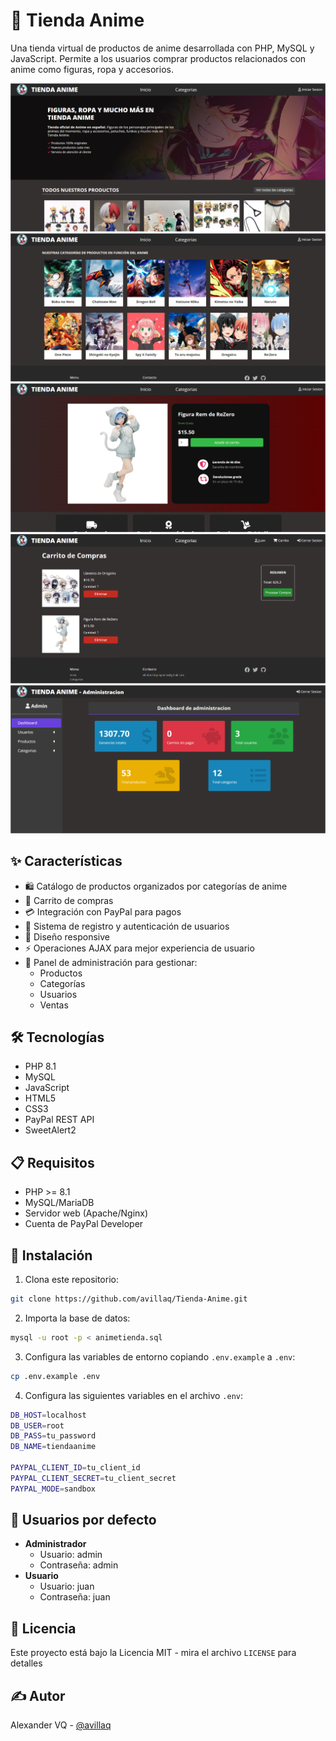 # 🏪 Tienda Anime 

Una tienda virtual de productos de anime desarrollada con PHP, MySQL y JavaScript. Permite a los usuarios comprar productos relacionados con anime como figuras, ropa y accesorios.

![inicio](screenshots/home.png)
![categorias](screenshots/categorias.png)
![producto](screenshots/producto.png)
![carrito](screenshots/carrito.png)
![admin](screenshots/admin.png)

## ✨ Características

- 🛍️ Catálogo de productos organizados por categorías de anime
- 🛒 Carrito de compras
- 💳 Integración con PayPal para pagos
- 👤 Sistema de registro y autenticación de usuarios
- 📱 Diseño responsive
- ⚡ Operaciones AJAX para mejor experiencia de usuario
- 🔐 Panel de administración para gestionar:
  - Productos
  - Categorías  
  - Usuarios
  - Ventas

## 🛠️ Tecnologías

- PHP 8.1
- MySQL 
- JavaScript
- HTML5
- CSS3
- PayPal REST API
- SweetAlert2

## 📋 Requisitos

- PHP >= 8.1
- MySQL/MariaDB
- Servidor web (Apache/Nginx)
- Cuenta de PayPal Developer

## 🚀 Instalación

1. Clona este repositorio:
```bash
git clone https://github.com/avillaq/Tienda-Anime.git
```

2. Importa la base de datos:
```bash
mysql -u root -p < animetienda.sql
```

3. Configura las variables de entorno copiando `.env.example` a `.env`:
```bash
cp .env.example .env
```

4. Configura las siguientes variables en el archivo `.env`:
```bash
DB_HOST=localhost
DB_USER=root 
DB_PASS=tu_password
DB_NAME=tiendaanime

PAYPAL_CLIENT_ID=tu_client_id
PAYPAL_CLIENT_SECRET=tu_client_secret
PAYPAL_MODE=sandbox
```

## 👥 Usuarios por defecto
- **Administrador**
  - Usuario: admin
  - Contraseña: admin
- **Usuario**
  - Usuario: juan
  - Contraseña: juan

## 📄 Licencia
Este proyecto está bajo la Licencia MIT - mira el archivo `LICENSE` para detalles

## ✍️ Autor
Alexander VQ - [@avillaq](https://github.com/avillaq)
